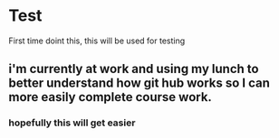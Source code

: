 # Test
First time doint this, this will be used for testing
## i'm currently at work and using my lunch to better understand how git hub works so I can more easily complete course work. 
### hopefully this will get easier
